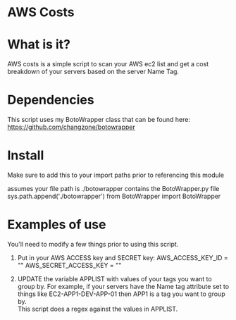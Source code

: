  AWS Costs
 ===========

 What is it?
 ===========
 AWS costs is a simple script to scan your AWS ec2 list and get a cost breakdown of your servers based on the server Name Tag.

 Dependencies
 ===========
 This script uses my BotoWrapper class that can be found here: https://github.com/changzone/botowrapper

 Install
 ======
 Make sure to add this to your import paths prior to referencing this module

 assumes your file path is ./botowrapper contains the BotoWrapper.py file
 sys.path.append('./botowrapper')
 from BotoWrapper import BotoWrapper


 Examples of use
 ===============
 You'll need to modify a few things prior to using this script.
 1. Put in your AWS ACCESS key and SECRET key:
 AWS_ACCESS_KEY_ID = "<your key>"
 AWS_SECRET_ACCESS_KEY = "<your key>"

 2. UPDATE the variable APPLIST with values of your tags you want to group by.
    For example, if your servers have the Name tag attribute set to things like EC2-APP1-DEV-APP-01  then APP1 is a tag you want to group by.  
       This script does a regex against the values in APPLIST.



